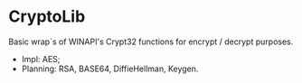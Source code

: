 # CryptoLib
Basic wrap`s of WINAPI's Crypt32 functions for encrypt / decrypt purposes.
* Impl: AES;
* Planning: RSA, BASE64, DiffieHellman, Keygen.
